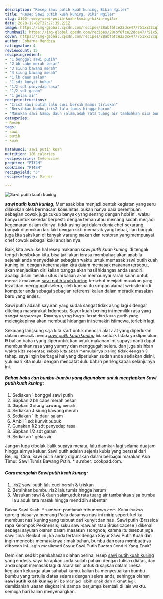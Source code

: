 ```yaml
---
description: "Resep Sawi putih kuah kuning, Bikin Ngiler"
title: "Resep Sawi putih kuah kuning, Bikin Ngiler"
slug: 2105-resep-sawi-putih-kuah-kuning-bikin-ngiler
date: 2020-12-02T22:27:39.221Z
image: https://img-global.cpcdn.com/recipes/28abf6fce22dce47/751x532cq70/sawi-putih-kuah-kuning-foto-resep-utama.jpg
thumbnail: https://img-global.cpcdn.com/recipes/28abf6fce22dce47/751x532cq70/sawi-putih-kuah-kuning-foto-resep-utama.jpg
cover: https://img-global.cpcdn.com/recipes/28abf6fce22dce47/751x532cq70/sawi-putih-kuah-kuning-foto-resep-utama.jpg
author: Johanna Mendoza
ratingvalue: 4
reviewcount: 15
recipeingredient:
- "1 bonggol sawi putih"
- "2 bh cabe merah besar"
- "3 siung bawang merah"
- "4 siung bawang merah"
- "1 lb daun salam"
- "1 sdt kunyit bubuk"
- "1/2 sdt penyedap rasa"
- "1/2 sdt garam"
- "1 gelas air"
recipeinstructions:
- "Iris2 sawi putih lalu cuci bersih &amp; tiriskan"
- "Bersihkan bumbu,iris2 lalu tumis hingga harum"
- "Masukan sawi &amp; daun salam,aduk rata tuang air tambahkan sisa bumbu lalu aduk rata masak hingga mendidih sebentar"
categories:
- Resep
tags:
- sawi
- putih
- kuah

katakunci: sawi putih kuah 
nutrition: 180 calories
recipecuisine: Indonesian
preptime: "PT32M"
cooktime: "PT45M"
recipeyield: "3"
recipecategory: Dinner

---
```



![Sawi putih kuah kuning](https://img-global.cpcdn.com/recipes/28abf6fce22dce47/751x532cq70/sawi-putih-kuah-kuning-foto-resep-utama.jpg)

<b><i>sawi putih kuah kuning</i></b>, Memasak bisa menjadi bentuk kegiatan yang seru dilakukan oleh bermacam komunitas. bukan hanya para perempuan, sebagian cowok juga cukup banyak yang senang dengan hobi ini. walau hanya untuk sekedar berpesta dengan teman atau memang sudah menjadi kegemaran dalam dirinya. tidak asing lagi dalam dunia chef sekarang banyak ditemukan laki laki dengan skill memasak yang hebat, dan banyak juga kita saksikan di banyak warung makan dan restoran yang mempunyai chef cowok sebagai koki andalan nya.

Baik, kita awali ke hal resep makanan <i>sawi putih kuah kuning</i>. di tengah tengah kesibukan kita, bisa jadi akan terasa membahagiakan apabila sejenak anda menyediakan sebagian waktu untuk memasak sawi putih kuah kuning ini. dengan keberhasilan kita dalam memasak makanan tersebut, akan menjadikan diri kalian bangga akan hasil hidangan anda sendiri. apalagi disini melalui situs ini kalian akan mempunyai saran saran untuk meracik makanan <u>sawi putih kuah kuning</u> tersebut menjadi masakan yang lezat dan menggugah selera, oleh karena itu simpan alamat website ini di komputer anda sebagai sebagian referensi kalian dalam meracik masakan baru yang endes.

Sawi putih adalah sayuran yang sudah sangat tidak asing lagi didengar ditelinga masyarakat Indonesia. Sayur kuah bening ini memiliki rasa yang sangat terpercaya. Rasanya yang begitu lezat dan kuah gurih yang melengkapinya akan membuat hidangan ini semakin istimewa, terlebih lagi.


Sekarang langsung saja kita start untuk mencari alat alat yang diperlukan dalam meracik menu <u><i>sawi putih kuah kuning</i></u> ini. setidak tidaknya diperlukan <b>9</b> bahan bahan yang diperuntuk kan untuk makanan ini. supaya nanti dapat membuahkan rasa yang yummy dan menggugah selera. dan juga sisihkan waktu kita sebentar, sebab kita akan memulainya paling tidak dengan <b>3</b> tahap. saya ingin berbagai hal yang diperlukan sudah anda sediakan disini, yuk mari kita mulai dengan mencatat dulu bahan perlengkapan selanjutnya ini.

<!--inarticleads1-->

##### Bahan baku dan bumbu-bumbu yang digunakan untuk menyiapkan Sawi putih kuah kuning:

1. Sediakan 1 bonggol sawi putih
1. Siapkan 2 bh cabe merah besar
1. Siapkan 3 siung bawang merah
1. Sediakan 4 siung bawang merah
1. Sediakan 1 lb daun salam
1. Ambil 1 sdt kunyit bubuk
1. Gunakan 1/2 sdt penyedap rasa
1. Siapkan 1/2 sdt garam
1. Sediakan 1 gelas air


Jangan lupa dibolak-balik supaya merata, lalu diamkan lagi selama dua jam hingga airnya keluar. Sawi putih adalah sejenis kubis yang berasal dari Beijing, Cina. Sawi putih sering digunakan dalam berbagai masakan Asia Timur. Sawi Tumis Bawang Putih. * sumber: cookpad.com. 

<!--inarticleads2-->

##### Cara mengolah Sawi putih kuah kuning:

1. Iris2 sawi putih lalu cuci bersih &amp; tiriskan
1. Bersihkan bumbu,iris2 lalu tumis hingga harum
1. Masukan sawi &amp; daun salam,aduk rata tuang air tambahkan sisa bumbu lalu aduk rata masak hingga mendidih sebentar


Bakso Sawi Kuah. * sumber: pontianak.tribunnews.com. Kalau bakso goreng biasanya memang Pada dasarnya nasi ini mirip seperti ketika membuat nasi kuning yang terbuat dari kunyit dan nasi. Sawi putih (Brassica rapa Kelompok Pekinensis; suku sawi-sawian atau Brassicaceae ) dikenal sebagai sayuran olahan dalam masakan Tionghoa; karena itu disebut juga sawi cina. Berikut ini jika anda tertarik dengan Sayur Sawi Putih Kuah dan ingin mencoba memasaknya simak bahan, bumbu dan cara membuatnya dibawah ini. Ingin menikmati Sayur Sawi Putih Buatan Sendiri Yang Enak? 

Demikian sedikit pembahasan olahan perihal resep <u>sawi putih kuah kuning</u> yang endess. saya harapkan anda sudah paham dengan tulisan diatas, dan anda dapat memasak lagi di acara lain untuk di sajikan dalam aneka kegiatan keluarga atau sahabat kamu. kalian bs menyesuaikan bumbu bumbu yang tertulis diatas selaras dengan selera anda, sehingga olahan <b>sawi putih kuah kuning</b> ini bs menjadi lebih enak dan nikmat lagi. demikianlah ulasan singkat ini, sampai berjumpa kembali di lain waktu. semoga hari kalian menyenangkan.
